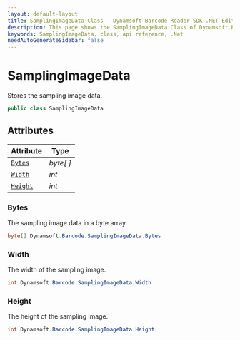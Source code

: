 ```yaml
---
layout: default-layout
title: SamplingImageData Class - Dynamsoft Barcode Reader SDK .NET Edition API Reference
description: This page shows the SamplingImageData Class of Dynamsoft Barcode Reader SDK .NET Edition.
keywords: SamplingImageData, class, api reference, .Net
needAutoGenerateSidebar: false
---
```



# SamplingImageData
Stores the sampling image data.

```C#
public class SamplingImageData
```  

## Attributes
  
| Attribute | Type |
|---------- | ---- |
| [`Bytes`](#bytes) | *byte[ ]* |
| [`Width`](#width) | *int* |
| [`Height`](#height) | *int* |


### Bytes
The sampling image data in a byte array.

```C#
byte[] Dynamsoft.Barcode.SamplingImageData.Bytes
```

### Width
The width of the sampling image.

```C#
int Dynamsoft.Barcode.SamplingImageData.Width
```

### Height
The height of the sampling image.

```C#
int Dynamsoft.Barcode.SamplingImageData.Height
```
